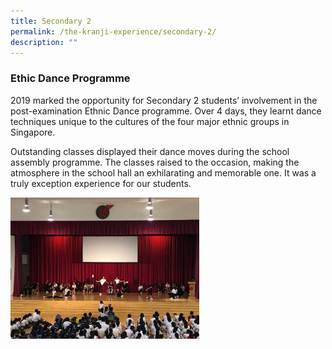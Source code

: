 ```yaml
---
title: Secondary 2
permalink: /the-kranji-experience/secondary-2/
description: ""
---
```

### Ethic Dance Programme

2019 marked the opportunity for Secondary 2 students’ involvement in the post-examination Ethnic Dance programme. Over 4 days, they learnt dance techniques unique to the cultures of the four major ethnic groups in Singapore.

Outstanding classes displayed their dance moves during the school assembly programme. The classes raised to the occasion, making the atmosphere in the school hall an exhilarating and memorable one. It was a truly exception experience for our students.

<img src="/images/s2edp.png" 
     style="width:60%">